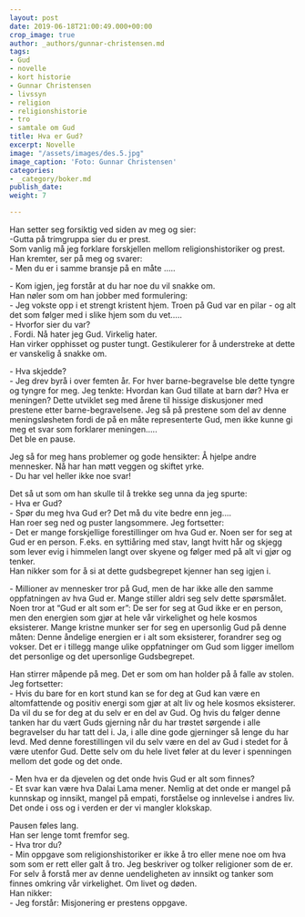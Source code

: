 ```yaml
---
layout: post
date: 2019-06-18T21:00:49.000+00:00
crop_image: true
author: _authors/gunnar-christensen.md
tags:
- Gud
- novelle
- kort historie
- Gunnar Christensen
- livssyn
- religion
- religionshistorie
- tro
- samtale om Gud
title: Hva er Gud?
excerpt: Novelle
image: "/assets/images/des.5.jpg"
image_caption: 'Foto: Gunnar Christensen'
categories:
- _category/boker.md
publish_date: 
weight: 7

---
```

Han setter seg forsiktig ved siden av meg og sier:  
\-Gutta på trimgruppa sier du er prest.  
Som vanlig må jeg forklare forskjellen mellom religionshistoriker og prest. Han kremter, ser på meg og svarer:  
\- Men du er i samme bransje på en måte …..

\- Kom igjen, jeg forstår at du har noe du vil snakke om.  
Han nøler som om han jobber med formulering:  
\- Jeg vokste opp i et strengt kristent hjem. Troen på Gud var en pilar - og alt det som følger med i slike hjem som du vet…..  
\- Hvorfor sier du var?  
. Fordi. Nå hater jeg Gud. Virkelig hater.  
Han virker opphisset og puster tungt. Gestikulerer for å understreke at dette er vanskelig å snakke om.

\- Hva skjedde?  
\- Jeg drev byrå i over femten år. For hver barne-begravelse ble dette tyngre og tyngre for meg. Jeg tenkte: Hvordan kan Gud tillate at barn dør? Hva er meningen? Dette utviklet seg med årene til hissige diskusjoner med prestene etter barne-begravelsene. Jeg så på prestene som del av denne meningsløsheten fordi de på en måte representerte Gud, men ikke kunne gi meg et svar som forklarer meningen…..  
Det ble en pause.

Jeg så for meg hans problemer og gode hensikter: Å hjelpe andre mennesker. Nå har han møtt veggen og skiftet yrke.  
\- Du har vel heller ikke noe svar!

Det så ut som om han skulle til å trekke seg unna da jeg spurte:  
\- Hva er Gud?  
\- Spør du meg hva Gud er? Det må du vite bedre enn jeg....  
Han roer seg ned og puster langsommere. Jeg fortsetter:  
\- Det er mange forskjellige forestillinger om hva Gud er. Noen ser for seg at Gud er en person. F.eks. en syttiåring med stav, langt hvitt hår og skjegg som lever evig i himmelen langt over skyene og følger med på alt vi gjør og tenker.  
Han nikker som for å si at dette gudsbegrepet kjenner han seg igjen i.

\- Millioner av mennesker tror på Gud, men de har ikke alle den samme oppfatningen av hva Gud er. Mange stiller aldri seg selv dette spørsmålet. Noen tror at “Gud er alt som er”: De ser for seg at Gud ikke er en person, men den energien som gjør at hele vår virkelighet og hele kosmos eksisterer. Mange kristne munker ser for seg en upersonlig Gud på denne måten: Denne åndelige energien er i alt som eksisterer, forandrer seg og vokser. Det er i tillegg mange ulike oppfatninger om Gud som ligger imellom det personlige og det upersonlige Gudsbegrepet.

Han stirrer måpende på meg. Det er som om han holder på å falle av stolen. Jeg fortsetter:  
\- Hvis du bare for en kort stund kan se for deg at Gud kan være en altomfattende og positiv energi som gjør at alt liv og hele kosmos eksisterer. Da vil du se for deg at du selv er en del av Gud. Og hvis du følger denne tanken har du vært Guds gjerning når du har trøstet sørgende i alle begravelser du har tatt del i. Ja, i alle dine gode gjerninger så lenge du har levd. Med denne forestillingen vil du selv være en del av Gud i stedet for å være utenfor Gud. Dette selv om du hele livet føler at du lever i spenningen mellom det gode og det onde.

\- Men hva er da djevelen og det onde hvis Gud er alt som finnes?  
\- Et svar kan være hva Dalai Lama mener. Nemlig at det onde er mangel på kunnskap og innsikt, mangel på empati, forståelse og innlevelse i andres liv. Det onde i oss og i verden er der vi mangler klokskap.

Pausen føles lang.  
Han ser lenge tomt fremfor seg.  
\- Hva tror du?  
\- Min oppgave som religionshistoriker er ikke å tro eller mene noe om hva som som er rett eller galt å tro. Jeg beskriver og tolker religioner som de er. For selv å forstå mer av denne uendeligheten av innsikt og tanker som finnes omkring vår virkelighet. Om livet og døden.  
Han nikker:  
\- Jeg forstår: Misjonering er prestens oppgave.